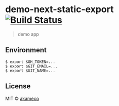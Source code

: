 # demo-next-static-export [![Build Status](https://travis-ci.org/akameco/demo-next-static-export.svg?branch=master)](https://travis-ci.org/akameco/demo-next-static-export)

> demo app

## Environment

```
$ export $GH_TOKEN=...
$ export $GIT_EMAIL=...
$ export $GIT_NAME=...
```

## License

MIT © [akameco](http://akameco.github.io)
